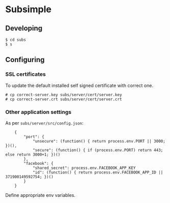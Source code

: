 # Subsimple

## Developing
  
    $ cd subs
    $ s
  
## Configuring

### SSL certificates

To update the default installed self signed certificate with correct one.

    # cp correct-server.key subs/server/cert/server.key
    # cp correct-server.crt subs/server/cert/server.crt    

### Other application settings

As per `subs/server/src/config.json`:

		{
			"port": {
				"unsecure": (function() { return process.env.PORT || 3000; })(),
				"secure": (function() { if (process.env.PORT) return 443; else return 3000+1; })()
			},
			"facebook": {
				"shared_secret": process.env.FACEBOOK_APP_KEY
				"id": (function() { return process.env.FACEBOOK_APP_ID || 371900149592754; })()
			}
		}

Define appropriate env variables.